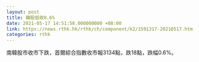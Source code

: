 ```yaml
---
layout: post
title: 韓股低收0.6%
date: 2021-05-17 14:51:58.000000000 +08:00
link: https://news.rthk.hk/rthk/ch/component/k2/1591317-20210517.htm
categories: rthk
---
```


南韓股市收市下跌，首爾綜合指數收市報3134點，跌18點，跌幅0.6%。
